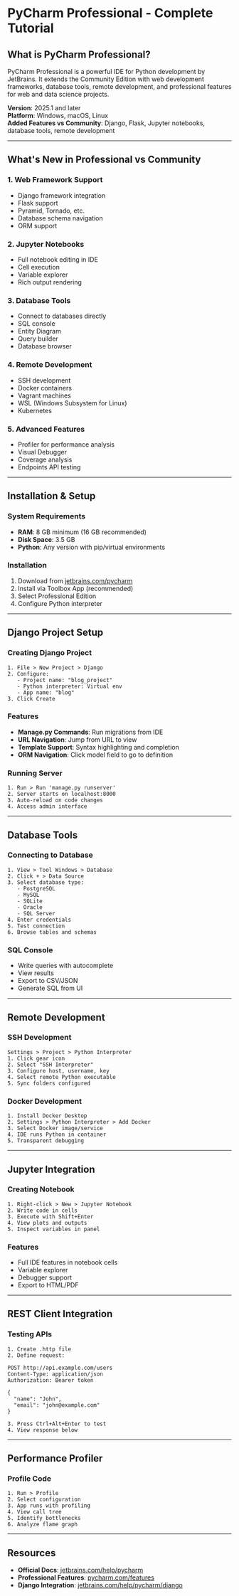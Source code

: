 # PyCharm Professional - Complete Tutorial

## What is PyCharm Professional?

PyCharm Professional is a powerful IDE for Python development by JetBrains. It extends the Community Edition with web development frameworks, database tools, remote development, and professional features for web and data science projects.

**Version**: 2025.1 and later  
**Platform**: Windows, macOS, Linux  
**Added Features vs Community**: Django, Flask, Jupyter notebooks, database tools, remote development

---

## What's New in Professional vs Community

### 1. **Web Framework Support**

- Django framework integration
- Flask support
- Pyramid, Tornado, etc.
- Database schema navigation
- ORM support

### 2. **Jupyter Notebooks**

- Full notebook editing in IDE
- Cell execution
- Variable explorer
- Rich output rendering

### 3. **Database Tools**

- Connect to databases directly
- SQL console
- Entity Diagram
- Query builder
- Database browser

### 4. **Remote Development**

- SSH development
- Docker containers
- Vagrant machines
- WSL (Windows Subsystem for Linux)
- Kubernetes

### 5. **Advanced Features**

- Profiler for performance analysis
- Visual Debugger
- Coverage analysis
- Endpoints API testing

---

## Installation & Setup

### System Requirements

- **RAM**: 8 GB minimum (16 GB recommended)
- **Disk Space**: 3.5 GB
- **Python**: Any version with pip/virtual environments

### Installation

1. Download from [jetbrains.com/pycharm](https://www.jetbrains.com/pycharm/)
2. Install via Toolbox App (recommended)
3. Select Professional Edition
4. Configure Python interpreter

---

## Django Project Setup

### Creating Django Project

```
1. File > New Project > Django
2. Configure:
   - Project name: "blog_project"
   - Python interpreter: Virtual env
   - App name: "blog"
3. Click Create
```

### Features

- **Manage.py Commands**: Run migrations from IDE
- **URL Navigation**: Jump from URL to view
- **Template Support**: Syntax highlighting and completion
- **ORM Navigation**: Click model field to go to definition

### Running Server

```
1. Run > Run 'manage.py runserver'
2. Server starts on localhost:8000
3. Auto-reload on code changes
4. Access admin interface
```

---

## Database Tools

### Connecting to Database

```
1. View > Tool Windows > Database
2. Click + > Data Source
3. Select database type:
   - PostgreSQL
   - MySQL
   - SQLite
   - Oracle
   - SQL Server
4. Enter credentials
5. Test connection
6. Browse tables and schemas
```

### SQL Console

- Write queries with autocomplete
- View results
- Export to CSV/JSON
- Generate SQL from UI

---

## Remote Development

### SSH Development

```
Settings > Project > Python Interpreter
1. Click gear icon
2. Select "SSH Interpreter"
3. Configure host, username, key
4. Select remote Python executable
5. Sync folders configured
```

### Docker Development

```
1. Install Docker Desktop
2. Settings > Python Interpreter > Add Docker
3. Select Docker image/service
4. IDE runs Python in container
5. Transparent debugging
```

---

## Jupyter Integration

### Creating Notebook

```
1. Right-click > New > Jupyter Notebook
2. Write code in cells
3. Execute with Shift+Enter
4. View plots and outputs
5. Inspect variables in panel
```

### Features

- Full IDE features in notebook cells
- Variable explorer
- Debugger support
- Export to HTML/PDF

---

## REST Client Integration

### Testing APIs

```
1. Create .http file
2. Define request:

POST http://api.example.com/users
Content-Type: application/json
Authorization: Bearer token

{
  "name": "John",
  "email": "john@example.com"
}

3. Press Ctrl+Alt+Enter to test
4. View response below
```

---

## Performance Profiler

### Profile Code

```
1. Run > Profile
2. Select configuration
3. App runs with profiling
4. View call tree
5. Identify bottlenecks
6. Analyze flame graph
```

---

## Resources

- **Official Docs**: [jetbrains.com/help/pycharm](https://www.jetbrains.com/help/pycharm/)
- **Professional Features**: [pycharm.com/features](https://www.jetbrains.com/pycharm/)
- **Django Integration**: [jetbrains.com/help/pycharm/django](https://www.jetbrains.com/help/pycharm/django.html)
